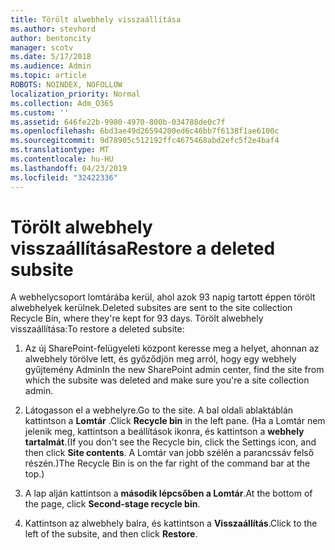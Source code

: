 ```yaml
---
title: Törölt alwebhely visszaállítása
ms.author: stevhord
author: bentoncity
manager: scotv
ms.date: 5/17/2018
ms.audience: Admin
ms.topic: article
ROBOTS: NOINDEX, NOFOLLOW
localization_priority: Normal
ms.collection: Adm_O365
ms.custom: ''
ms.assetid: 646fe22b-9980-4970-800b-034788de0c7f
ms.openlocfilehash: 6bd3ae49d26594200ed6c46bb7f6138f1ae6100c
ms.sourcegitcommit: 9d78905c512192ffc4675468abd2efc5f2e4baf4
ms.translationtype: MT
ms.contentlocale: hu-HU
ms.lasthandoff: 04/23/2019
ms.locfileid: "32422336"
---
```

# <a name="restore-a-deleted-subsite"></a><span data-ttu-id="7f887-102">Törölt alwebhely visszaállítása</span><span class="sxs-lookup"><span data-stu-id="7f887-102">Restore a deleted subsite</span></span>

<span data-ttu-id="7f887-103">A webhelycsoport lomtárába kerül, ahol azok 93 napig tartott éppen törölt alwebhelyek kerülnek.</span><span class="sxs-lookup"><span data-stu-id="7f887-103">Deleted subsites are sent to the site collection Recycle Bin, where they're kept for 93 days.</span></span> <span data-ttu-id="7f887-104">Törölt alwebhely visszaállítása:</span><span class="sxs-lookup"><span data-stu-id="7f887-104">To restore a deleted subsite:</span></span>
  
1. <span data-ttu-id="7f887-105">Az új SharePoint-felügyeleti központ keresse meg a helyet, ahonnan az alwebhely törölve lett, és győződjön meg arról, hogy egy webhely gyűjtemény Admin</span><span class="sxs-lookup"><span data-stu-id="7f887-105">In the new SharePoint admin center, find the site from which the subsite was deleted and make sure you're a site collection admin.</span></span> 
    
2. <span data-ttu-id="7f887-106">Látogasson el a webhelyre.</span><span class="sxs-lookup"><span data-stu-id="7f887-106">Go to the site.</span></span> <span data-ttu-id="7f887-107">A bal oldali ablaktáblán kattintson a **Lomtár** .</span><span class="sxs-lookup"><span data-stu-id="7f887-107">Click **Recycle bin** in the left pane.</span></span> <span data-ttu-id="7f887-108">(Ha a Lomtár nem jelenik meg, kattintson a beállítások ikonra, és kattintson a **webhely tartalmát**.</span><span class="sxs-lookup"><span data-stu-id="7f887-108">(If you don't see the Recycle bin, click the Settings icon, and then click **Site contents**.</span></span> <span data-ttu-id="7f887-109">A Lomtár van jobb szélén a parancssáv felső részén.)</span><span class="sxs-lookup"><span data-stu-id="7f887-109">The Recycle Bin is on the far right of the command bar at the top.)</span></span>
    
3. <span data-ttu-id="7f887-110">A lap alján kattintson a **második lépcsőben a Lomtár**.</span><span class="sxs-lookup"><span data-stu-id="7f887-110">At the bottom of the page, click **Second-stage recycle bin**.</span></span>
    
4. <span data-ttu-id="7f887-111">Kattintson az alwebhely balra, és kattintson a **Visszaállítás**.</span><span class="sxs-lookup"><span data-stu-id="7f887-111">Click to the left of the subsite, and then click **Restore**.</span></span>
    

